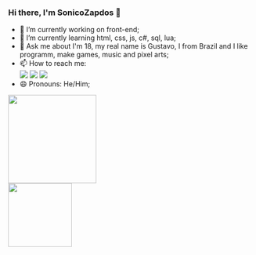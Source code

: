 ### Hi there, I'm SonicoZapdos 👋

- 🔭 I’m currently working on front-end;
- 🌱 I’m currently learning html, css, js, c#, sql, lua;
- 💬 Ask me about I'm 18, my real name is Gustavo, I from Brazil and I like programm, make games, music and pixel arts;
- 📫 How to reach me: <br>
  <a href="https://mail.google.com/mail/u/0/#inbox?compose=CllgCJNsvKVfxHBkqCqhPVSJVhVQWBnWWCSbRQlNvgdkrMjzRvbvkdjdTdwZMBXPlpGPshlTQSq" target="_blank"><img src="https://img.shields.io/badge/Gmail-D14836?style=for-the-badge&logo=gmail&logoColor=white" /></a>
  <a href="https://t.me/SonicoZapdos" target="_blank"><img src="https://img.shields.io/badge/Telegram-2CA5E0?style=for-the-badge&logo=telegram&logoColor=white" /></a>
  <a href="https://twitter.com/SonicoZapdos" target="_blank"><img src="https://img.shields.io/badge/Twitter-1DA1F2?style=for-the-badge&logo=twitter&logoColor=white" /></a> <br>
- 😄 Pronouns: He/Him;

<div>
  <img height="180em" src="https://github-readme-stats.vercel.app/api?username=GustavoHSCinelli&theme=dracula&show_icons=true"/> <br>
  <img height="130em" src="https://github-readme-stats.vercel.app/api/top-langs/?username=GustavoHSCinelli&theme=dracula&show_icons=true"/>
</div>

